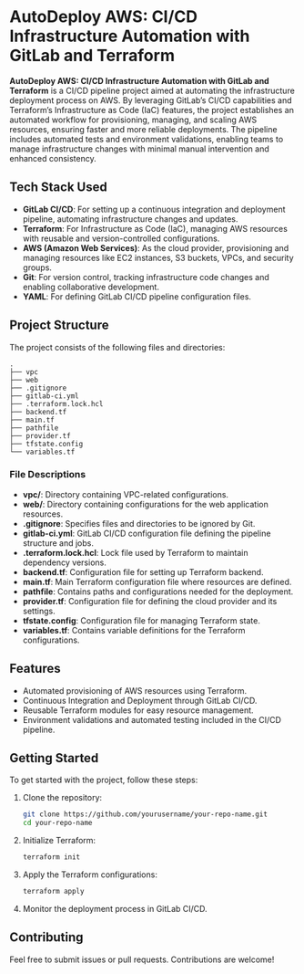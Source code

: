 # AutoDeploy AWS: CI/CD Infrastructure Automation with GitLab and Terraform

**AutoDeploy AWS: CI/CD Infrastructure Automation with GitLab and Terraform** is a CI/CD pipeline project aimed at automating the infrastructure deployment process on AWS. By leveraging GitLab’s CI/CD capabilities and Terraform’s Infrastructure as Code (IaC) features, the project establishes an automated workflow for provisioning, managing, and scaling AWS resources, ensuring faster and more reliable deployments. The pipeline includes automated tests and environment validations, enabling teams to manage infrastructure changes with minimal manual intervention and enhanced consistency.

## Tech Stack Used

- **GitLab CI/CD**: For setting up a continuous integration and deployment pipeline, automating infrastructure changes and updates.
- **Terraform**: For Infrastructure as Code (IaC), managing AWS resources with reusable and version-controlled configurations.
- **AWS (Amazon Web Services)**: As the cloud provider, provisioning and managing resources like EC2 instances, S3 buckets, VPCs, and security groups.
- **Git**: For version control, tracking infrastructure code changes and enabling collaborative development.
- **YAML**: For defining GitLab CI/CD pipeline configuration files.

## Project Structure

The project consists of the following files and directories:

```
.
├── vpc
├── web
├── .gitignore
├── gitlab-ci.yml
├── .terraform.lock.hcl
├── backend.tf
├── main.tf
├── pathfile
├── provider.tf
├── tfstate.config
└── variables.tf
```

### File Descriptions

- **vpc/**: Directory containing VPC-related configurations.
- **web/**: Directory containing configurations for the web application resources.
- **.gitignore**: Specifies files and directories to be ignored by Git.
- **gitlab-ci.yml**: GitLab CI/CD configuration file defining the pipeline structure and jobs.
- **.terraform.lock.hcl**: Lock file used by Terraform to maintain dependency versions.
- **backend.tf**: Configuration file for setting up Terraform backend.
- **main.tf**: Main Terraform configuration file where resources are defined.
- **pathfile**: Contains paths and configurations needed for the deployment.
- **provider.tf**: Configuration file for defining the cloud provider and its settings.
- **tfstate.config**: Configuration file for managing Terraform state.
- **variables.tf**: Contains variable definitions for the Terraform configurations.

## Features

- Automated provisioning of AWS resources using Terraform.
- Continuous Integration and Deployment through GitLab CI/CD.
- Reusable Terraform modules for easy resource management.
- Environment validations and automated testing included in the CI/CD pipeline.

## Getting Started

To get started with the project, follow these steps:

1. Clone the repository:
   ```bash
   git clone https://github.com/yourusername/your-repo-name.git
   cd your-repo-name
   ```

2. Initialize Terraform:
   ```bash
   terraform init
   ```

3. Apply the Terraform configurations:
   ```bash
   terraform apply
   ```

4. Monitor the deployment process in GitLab CI/CD.

## Contributing

Feel free to submit issues or pull requests. Contributions are welcome!
